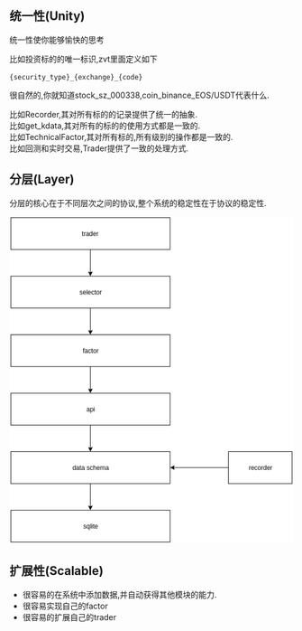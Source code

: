 ## 统一性(Unity)
统一性使你能够愉快的思考  

比如投资标的的唯一标识,zvt里面定义如下
```
{security_type}_{exchange}_{code}
```
很自然的,你就知道stock_sz_000338,coin_binance_EOS/USDT代表什么.

比如Recorder,其对所有标的的记录提供了统一的抽象.  
比如get_kdata,其对所有的标的的使用方式都是一致的.  
比如TechnicalFactor,其对所有标的,所有级别的操作都是一致的.  
比如回测和实时交易,Trader提供了一致的处理方式.

## 分层(Layer)

分层的核心在于不同层次之间的协议,整个系统的稳定性在于协议的稳定性.
<p align="center"><img src='architecture.png'/></p>

## 扩展性(Scalable)

- 很容易的在系统中添加数据,并自动获得其他模块的能力.
- 很容易实现自己的factor
- 很容易的扩展自己的trader